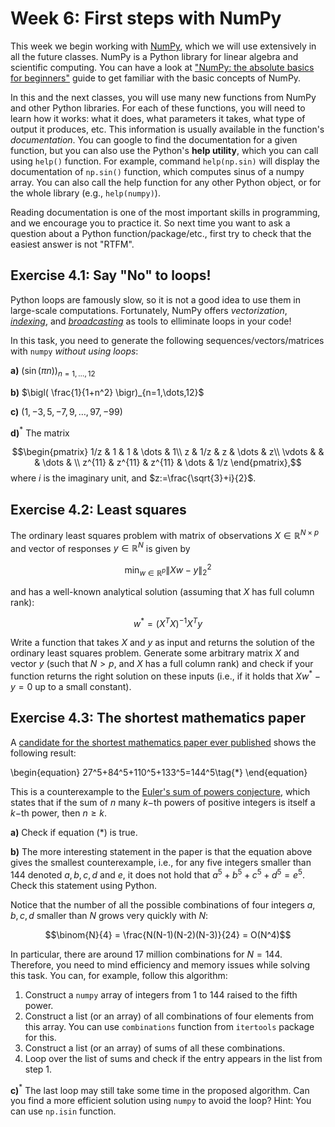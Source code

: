# Week 6: First steps with NumPy

This week we begin working with [NumPy](https://numpy.org), which we will use extensively in all the future classes. NumPy is a Python library for linear algebra and scientific computing. You can have a look at ["NumPy: the absolute basics for beginners"](https://numpy.org/doc/stable/user/absolute_beginners.html) guide to get familiar with the basic concepts of NumPy. 

In this and the next classes, you will use many new functions from NumPy and other Python libraries. For each of these functions, you will need to learn how it works: what it does, what parameters it takes, what type of output it produces, etc. This information is usually available in the function's *documentation*. You can google to find the documentation for a given function, but you can also use the Python's **help utility**, which you can call using ```help()``` function. For example, command ```help(np.sin)``` will display the documentation of ```np.sin()``` function, which computes sinus of a numpy array. You can also call the help function for any other Python object, or for the whole library (e.g., ```help(numpy)```). 

Reading documentation is one of the most important skills in programming, and we encourage you to practice it. So next time you want to ask a question about a Python function/package/etc., first try to check that the easiest answer is not "RTFM".

## Exercise 4.1: Say "No" to loops! 

Python loops are famously slow, so it is not a good idea to use them in large-scale computations. Fortunately, NumPy offers *vectorization*, [*indexing*](https://numpy.org/doc/stable/user/basics.indexing.html), and [*broadcasting*](https://numpy.org/doc/stable/user/basics.broadcasting.html) as tools to elliminate loops in your code! 

In this task, you need to generate the following sequences/vectors/matrices with ```numpy``` *without using loops*:

**a)** $\bigl(\sin(\pi n)\bigr)_{n=1,\dots,12}$

**b)** $\bigl( \frac{1}{1+n^2} \bigr)_{n=1,\dots,12}$

**c)** $(1,-3,5,-7,9,\dots,97,-99)$

**d)**$^*$ The matrix

$$\begin{pmatrix}
1/z & 1 & 1 & \dots & 1\\
z & 1/z & z & \dots & z\\
\vdots & & & \dots & \\
z^{11} & z^{11} & z^{11} & \dots & 1/z
\end{pmatrix},$$
where $i$ is the imaginary unit, and $z:=\frac{\sqrt{3}+i}{2}$.

## Exercise 4.2: Least squares

The ordinary least squares problem with matrix of observations $X\in\mathbb{R}^{N\times p}$ and vector of responses $y\in\mathbb{R}^N$ is given by

$$\min_{w\in\mathbb{R}^p} \|Xw-y\|_2^2$$

and has a well-known analytical solution (assuming that $X$ has full column rank):

$$w^* = (X^TX)^{-1}X^T y$$

Write a function that takes $X$ and $y$ as input and returns the solution of the ordinary least squares problem. Generate some arbitrary matrix $X$  and vector $y$ (such that $N>p$, and $X$ has a full column rank) and check if your function returns the right solution on these inputs (i.e., if it holds that $Xw^*-y=0$ up to a small constant).

## Exercise 4.3: The shortest mathematics paper

A [candidate for the shortest mathematics paper ever published](https://www.ams.org/journals/bull/1966-72-06/S0002-9904-1966-11654-3/S0002-9904-1966-11654-3.pdf) shows the following result:

\begin{equation}
27^5+84^5+110^5+133^5=144^5\tag{*}
\end{equation}

This is a counterexample to the [Euler's sum of powers conjecture](https://en.wikipedia.org/wiki/Euler%27s_sum_of_powers_conjecture), which states that if the sum of $n$ many $k-$th powers of positive integers is itself a $k-$th power, then $n\geq k$.

**a)** Check if equation (*) is true.

**b)** The more interesting statement in the paper is that the equation above gives the smallest counterexample, i.e., for any five integers smaller than $144$ denoted $a,b,c,d$ and $e$, it does not hold that $a^5+b^5+c^5+d^5=e^5$. Check this statement using Python.

Notice that the number of all the possible combinations of four integers $a,b,c,d$ smaller than $N$ grows very quickly with $N$:

$$\binom{N}{4} = \frac{N(N-1)(N-2)(N-3)}{24} = O(N^4)$$

In particular, there are around 17 million combinations for $N=144$. Therefore, you need to mind efficiency and memory issues while solving this task. You can, for example, follow this algorithm:

1. Construct a ```numpy``` array of integers from 1 to 144 raised to the fifth power.
2. Construct a list (or an array) of all combinations of four elements from this array. You can use ```combinations``` function from ```itertools``` package for this.
3. Construct a list (or an array) of sums of all these combinations.
4. Loop over the list of sums and check if the entry appears in the list from step 1.

**c)**$^*$ The last loop may still take some time in the proposed algorithm. Can you find a more efficient solution using ```numpy``` to avoid the loop? Hint: You can use ```np.isin``` function. 




